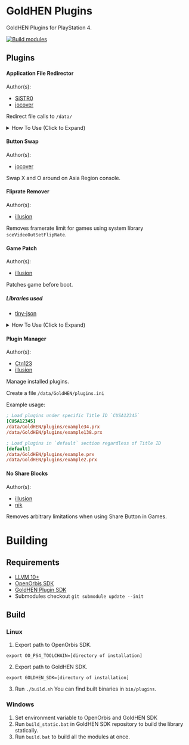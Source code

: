 # GoldHEN Plugins
GoldHEN Plugins for PlayStation 4.

[![Build modules](https://github.com/GoldHEN/GoldHEN_Plugins_Repository/actions/workflows/CI.yml/badge.svg?branch=main&event=push)](https://github.com/GoldHEN/GoldHEN_Plugins_Repository/actions/workflows/CI.yml)

## Plugins
#### Application File Redirector

Author(s):
- [SiSTR0](https://github.com/SiSTR0)
- [jocover](https://github.com/jocover)

Redirect file calls to `/data/`

<details>
<summary>How To Use (Click to Expand)</summary>

- Create a folder in `/data`
  - `/data/GoldHEN/AFR/(title id)/`
- Place files into newly created `(title id)` folder
  - Example for `CUSA00001` `/app0/hello_afr.txt` -> `/data/GoldHEN/AFR/CUSA00001/hello_afr.txt`
- Run your game.

</details>

#### Button Swap

Author(s):
- [jocover](https://github.com/jocover)

Swap X and O around on Asia Region console.

#### Fliprate Remover

Author(s):
- [illusion](https://github.com/illusion0001)

Removes framerate limit for games using system library `sceVideoOutSetFlipRate`.

#### Game Patch

Author(s):
- [illusion](https://github.com/illusion0001)

Patches game before boot.

##### Libraries used

- [tiny-json](https://github.com/rafagafe/tiny-json)

<details>
<summary>How To Use (Click to Expand)</summary>

- Download zip from [GoldHEN_Patch_Repository](https://github.com/GoldHEN/GoldHEN_Patch_Repository/raw/gh-pages/patch1.zip)
- Extract it to `/data/GoldHEN/`
- Patches can be configured via:
  - GoldHEN Patch Settings
  - GoldHEN Cheat Manager
  - Itemzflow Game Manager
- Run your game.

</details>

#### Plugin Manager

Author(s):
- [Ctn123](https://github.com/Ctn123)
- [illusion](https://github.com/illusion0001)

Manage installed plugins.

Create a file `/data/GoldHEN/plugins.ini`

Example usage:

```ini
; Load plugins under specific Title ID `CUSA12345`
[CUSA12345]
/data/GoldHEN/plugins/example34.prx
/data/GoldHEN/plugins/example138.prx

; Load plugins in `default` section regardless of Title ID
[default]
/data/GoldHEN/plugins/example.prx
/data/GoldHEN/plugins/example2.prx
```

#### No Share Blocks

Author(s):
- [illusion](https://github.com/illusion0001)
- [nik](https://github.com/nkrapivin)

Removes arbitrary limitations when using Share Button in Games.

# Building

## Requirements

- [LLVM 10+](https://llvm.org/)
- [OpenOrbis SDK](https://github.com/OpenOrbis/OpenOrbis-PS4-Toolchain)
- [GoldHEN Plugin SDK](https://github.com/GoldHEN/GoldHEN_Plugins_SDK)
- Submodules checkout `git submodule update --init`

## Build

### Linux

1. Export path to OpenOrbis SDK.

```
export OO_PS4_TOOLCHAIN=[directory of installation]
```
2. Export path to GoldHEN SDK.

```
export GOLDHEN_SDK=[directory of installation]
```
3. Run `./build.sh` You can find built binaries in `bin/plugins`.

### Windows

1. Set environment variable to OpenOrbis and GoldHEN SDK
2. Run `build_static.bat` in GoldHEN SDK repository to build the library statically.
3. Run `build.bat` to build all the modules at once.
